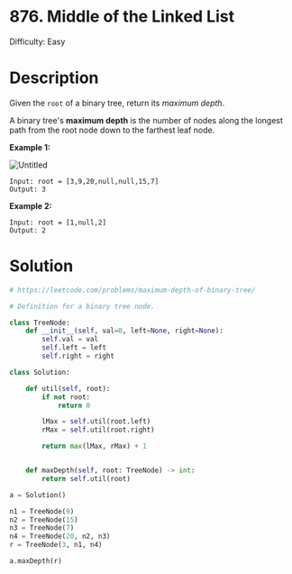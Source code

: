# 876. Middle of the Linked List

Difficulty: Easy

# Description

Given the ```root``` of a binary tree, return its *maximum depth*.

A binary tree's **maximum depth** is the number of nodes along the longest path from the root node down to the farthest leaf node.

**Example 1:**

![Untitled](https://assets.leetcode.com/uploads/2020/11/26/tmp-tree.jpg)

```
Input: root = [3,9,20,null,null,15,7]
Output: 3
```

**Example 2:**

```
Input: root = [1,null,2]
Output: 2
```

# Solution

```python
# https://leetcode.com/problems/maximum-depth-of-binary-tree/

# Definition for a binary tree node.

class TreeNode:
    def __init__(self, val=0, left=None, right=None):
        self.val = val
        self.left = left
        self.right = right

class Solution:

    def util(self, root):
        if not root:
            return 0

        lMax = self.util(root.left)
        rMax = self.util(root.right)

        return max(lMax, rMax) + 1


    def maxDepth(self, root: TreeNode) -> int:
        return self.util(root)

a = Solution()

n1 = TreeNode(9)
n2 = TreeNode(15)
n3 = TreeNode(7)
n4 = TreeNode(20, n2, n3)
r = TreeNode(3, n1, n4)

a.maxDepth(r)
```